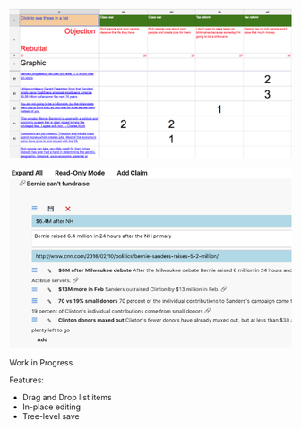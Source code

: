 ![Image](../../../../../../github_images/bernie-spreadsheet.png?raw=true)


![Image](../../../../../../github_images/bernie-app.png?raw=true)

Work in Progress

Features:

- Drag and Drop list items
- In-place editing
- Tree-level save
